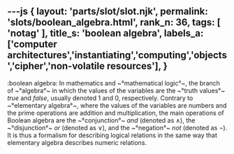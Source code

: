 ---js
{
  layout: 'parts/slot/slot.njk',
  permalink: 'slots/boolean_algebra.html',
  rank_n: 36,
  tags: [ 'notag' ],
  title_s: 'boolean algebra',
  labels_a: ['computer architectures','instantiating','computing','objects','cipher','non-volatile resources'],
}
---
:boolean algebra:
In mathematics and ~°mathematical logic°~, the branch of ~°algebra°~ in which the values of the variables are the ~°truth values°~ <i>true</i> and <i>false</i>, usually denoted 1 and 0, respectively. Contrary to ~°elementary algebra°~, where the values of the variables are numbers and the prime operations are addition and multiplication, the main operations of Boolean algebra are the ~°conjunction°~ <i>and</i> (denoted as ∧), the ~°disjunction°~ <i>or</i> (denoted as ∨), and the ~°negation°~ <i>not</i> (denoted as ¬). It is thus a formalism for describing logical relations in the same way that elementary algebra describes numeric relations.
